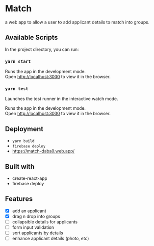 # Match

a web app to allow a user to add applicant details to match into groups.

## Available Scripts

In the project directory, you can run:

### `yarn start`

Runs the app in the development mode.<br />
Open [http://localhost:3000](http://localhost:3000) to view it in the browser.

### `yarn test`

Launches the test runner in the interactive watch mode.

Runs the app in the development mode.<br />
Open [http://localhost:3000](http://localhost:3000) to view it in the browser.

## Deployment

- `yarn build`
- `firebase deploy`
- https://match-daba0.web.app/

## Built with

- create-react-app
- firebase deploy

## Features
- [x] add an applicant
- [x] drag n drop into groups
- [ ] collapsible details for applicants
- [ ] form input validation
- [ ] sort applicants by details
- [ ] enhance applicant details (photo, etc)

